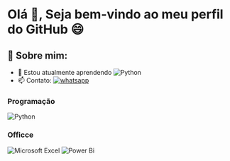 # Olá 👋, Seja bem-vindo ao meu perfil do GitHub 😄

## 🙍 Sobre mim:

- 🌱 Estou atualmente aprendendo ![Python](https://img.shields.io/badge/python-3670A0?style=for-the-badge&logo=python&logoColor=ffdd54)
- 📫 Contato: <a href="https://wa.me/557188589295"><img src="https://img.shields.io/badge/WhatsApp-25D366?style=for-the-badge&logo=whatsapp&logoColor=white" alt="whatsapp"></a>


### Programação
![Python](https://img.shields.io/badge/python-3670A0?style=for-the-badge&logo=python&logoColor=ffdd54)


### Officce
![Microsoft Excel](https://img.shields.io/badge/Microsoft_Excel-217346?style=for-the-badge&logo=microsoft-excel&logoColor=white)
![Power Bi](https://img.shields.io/badge/power_bi-F2C811?style=for-the-badge&logo=powerbi&logoColor=black)
